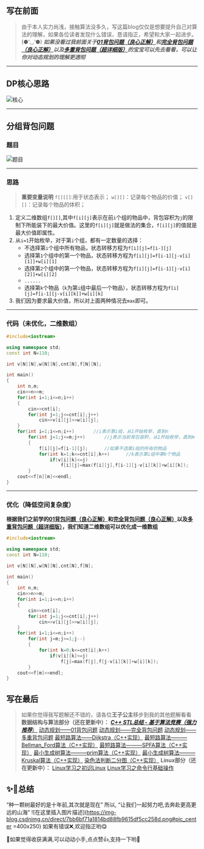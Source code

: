 ## 写在前面

> 由于本人实力尚浅，接触算法没多久，写这篇blog仅仅是想要提升自己对算法的理解，如果各位读者发现什么错误，恳请指正，希望和大家一起进步。(●’◡’●)
> ***如果没看过我前面关于[01背包问题（良心正解）](https://blog.csdn.net/yourgrandfather_/article/details/135103012)和[完全背包问题（良心正解）](https://blog.csdn.net/yourgrandfather_/article/details/135111459)以及[多重背包问题（超详细版）](https://blog.csdn.net/yourgrandfather_/article/details/135125267)的宝宝可以先去看看，可以让你对动态规划的理解更透彻***

---

## DP核心思路

![核心](https://img-blog.csdnimg.cn/img_convert/b77ffbb614f434935ed323b4074a8a01.png#pic_center#pic_center)

--- 

## 分组背包问题

### 题目

![题目](https://img-blog.csdnimg.cn/direct/66565095214045798cb16ef6b87f7d4b.png#pic_center)

---

### 思路

> **重要变量说明**
> `f[][[]`:用于状态表示；
> `w[][]`：记录每个物品的价值；
> `v[][]`：记录每个物品的体积；

1. 定义二维数组`f[][]`,其中`f[i][j]`表示在前`i`个组的物品中，背包容积为`j`的限制下所能装下的最大价值。这里的`f[i][j]`就是做法的集合，`f[i][j]`的值就是最大价值即属性。
2. 从`i=1`开始枚举，对于第`i`个组，都有一定数量的选择：
   - 不选择第`i`个组中所有物品，状态转移方程为`f[i][j]=f[i-][j]`
   - 选择第`1`个组中的第一个物品，状态转移方程为`f[i][j]=f[i-1][j-v[i][1]]+w[i][1]`
   - 选择第`2`个组中的第一个物品，状态转移方程为`f[i][j]=f[i-1][j-v[i][2]]+w[i][2]`
   - `......`
   - 选择第`k`个物品（`k`为第`i`组中最后一个物品），状态转移方程为`f[i][j]=f[i-1][j-v[i][k]]+w[i][k]`
3. 我们因为要求最大价值，所以对上面两种情况去`max`即可。

---

### 代码（未优化，二维数组）

```cpp
#include<iostream>

using namespace std;
const int N=110;

int v[N][N],w[N][N],cnt[N],f[N][N];

int main()
{
    int n,m;
    cin>>n>>m;
    for(int i=1;i<=n;i++)
    {
        cin>>cnt[i];
        for(int j=1;j<=cnt[i];j++)
            cin>>v[i][j]>>w[i][j];
    }
    for(int i=1;i<=n;i++)       //i表示第i组，从1开始枚举，直到n
        for(int j=1;j<=m;j++)       //j表示当前背包容积，从1开始枚举，直到m
        {
            f[i][j]=f[i-1][j];      //如果不选第i组的所有的物品
            for(int k=1;k<=cnt[i];k++)      //k表示第i组中第k个物品
                if(v[i][k]<=j)
                    f[i][j]=max(f[i][j],f[i-1][j-v[i][k]]+w[i][k]);
        }
    cout<<f[n][m]<<endl;
}
```

---

### 优化（降低空间复杂度）

**根据我们之前学的[01背包问题（良心正解）](https://blog.csdn.net/yourgrandfather_/article/details/135103012)和[完全背包问题（良心正解）](https://blog.csdn.net/yourgrandfather_/article/details/135111459)以及[多重背包问题（超详细版）](https://blog.csdn.net/yourgrandfather_/article/details/135125267)，我们知道二维数组可以优化成一维数组**

```cpp
#include<iostream>

using namespace std;
const int N=110;

int v[N][N],w[N][N],cnt[N],f[N];

int main()
{
    int n,m;
    cin>>n>>m;
    for(int i=1;i<=n;i++)
    {
        cin>>cnt[i];
        for(int j=1;j<=cnt[i];j++)
            cin>>v[i][j]>>w[i][j];
    }
    for(int i=1;i<=n;i++)
        for(int j=m;j>=1;j--)
        {
            for(int k=0;k<=cnt[i];k++)
                if(v[i][k]<=j)
                    f[j]=max(f[j],f[j-v[i][k]]+w[i][k]);
        }
    cout<<f[m]<<endl;
}
```

## 写在最后

> 如果你觉得我写题解还不错的，请各位**王子公主**移步到我的其他题解看看
> **数据结构与算法部分（还在更新中）：**
> [***C++ STL总结 - 基于算法竞赛（强力推荐***）](https://blog.csdn.net/yourgrandfather_/article/details/135051716?spm=1001.2014.3001.5501)
> [动态规划——01背包问题](https://blog.csdn.net/yourgrandfather_/article/details/135103012?spm=1001.2014.3001.5501)
> [动态规划——完全背包问题](https://blog.csdn.net/yourgrandfather_/article/details/135111459)
> [动态规划——多重背包问题](https://blog.csdn.net/yourgrandfather_/article/details/135125267)
> [最短路算法——Dijkstra（C++实现）](https://blog.csdn.net/yourgrandfather_/article/details/134869064?spm=1001.2014.3001.5501)
> [最短路算法———Bellman_Ford算法（C++实现）](https://blog.csdn.net/yourgrandfather_/article/details/134935786?spm=1001.2014.3001.5501)
> [最短路算法———SPFA算法（C++实现）](https://blog.csdn.net/yourgrandfather_/article/details/135004393?spm=1001.2014.3001.5501)
> [最小生成树算法———prim算法（C++实现）](https://blog.csdn.net/yourgrandfather_/article/details/135026901?spm=1001.2014.3001.5501)
>     [最小生成树算法———Kruskal算法（C++实现）](https://blog.csdn.net/yourgrandfather_/article/details/135039904?spm=1001.2014.3001.5501)
> [染色法判断二分图（C++实现）](https://blog.csdn.net/yourgrandfather_/article/details/135094296?spm=1001.2014.3001.5501)
> **Linux部分（还在更新中）：**
> [Linux学习之初识Linux](https://blog.csdn.net/yourgrandfather_/article/details/134953315?spm=1001.2014.3001.5501)
> [Linux学习之命令行基础操作](https://blog.csdn.net/yourgrandfather_/article/details/134956923?spm=1001.2014.3001.5501)

## ✨🎉总结

“种一颗树最好的是十年前,其次就是现在”
所以,
“让我们一起努力吧,去奔赴更高更远的山海”
![在这里插入图片描述](https://img-blog.csdnimg.cn/direct/7bb6bf71a1814bd88fb9615df5cc258d.png#pic_center =400x250)
如果有错误❌,欢迎指正哟😋

🎉如果觉得收获满满,可以动动小手,点点赞👍,支持一下哟🎉
